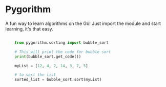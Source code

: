 # Pygorithm

A fun way to learn algorithms on the Go!
Just import the module and start learning, it's that easy.

```python

    from pygorithm.sorting import bubble_sort

    # This will print the code for bubble sort
    print(bubble_sort.get_code())

    myList = [12, 4, 2, 14, 3, 7, 5]

    # to sort the list
    sorted_list = bubble_sort.sort(myList)
```
